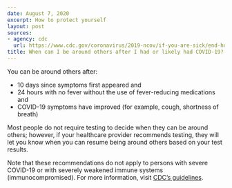 ```yaml
---
date: August 7, 2020
excerpt: How to protect yourself
layout: post
sources:
- agency: cdc
  url: https://www.cdc.gov/coronavirus/2019-ncov/if-you-are-sick/end-home-isolation.html
title: When can I be around others after I had or likely had COVID-19?
---
```


You can be around others after:
- 10 days since symptoms first appeared and
- 24 hours with no fever without the use of fever-reducing medications and
- COVID-19 symptoms have improved (for example, cough, shortness of breath)

Most people do not require testing to decide when they can be around others; however, if your healthcare provider recommends testing, they will let you know when you can resume being around others based on your test results.

Note that these recommendations do not apply to persons with severe COVID-19 or with severely weakened immune systems (immunocompromised). For more information, visit [CDC’s guidelines](https://www.cdc.gov/coronavirus/2019-ncov/if-you-are-sick/end-home-isolation.html). 
